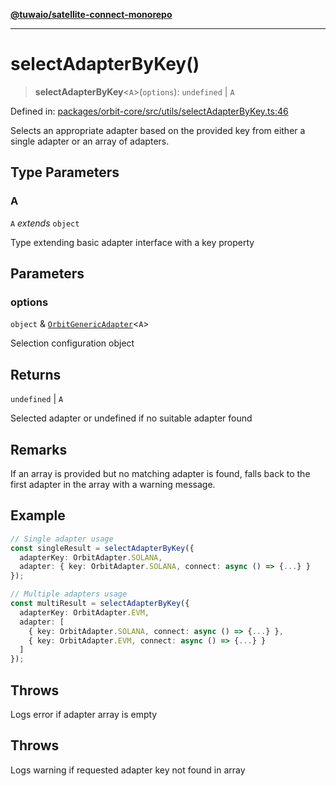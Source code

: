 [**@tuwaio/satellite-connect-monorepo**](../../../README.md)

***

# selectAdapterByKey()

> **selectAdapterByKey**\<`A`\>(`options`): `undefined` \| `A`

Defined in: [packages/orbit-core/src/utils/selectAdapterByKey.ts:46](https://github.com/TuwaIO/satellite-connect/blob/8af5ba76f248b2d5386322999904d21ced4220f4/packages/orbit-core/src/utils/selectAdapterByKey.ts#L46)

Selects an appropriate adapter based on the provided key from either a single adapter
or an array of adapters.

## Type Parameters

### A

`A` *extends* `object`

Type extending basic adapter interface with a key property

## Parameters

### options

`object` & [`OrbitGenericAdapter`](../type-aliases/OrbitGenericAdapter.md)\<`A`\>

Selection configuration object

## Returns

`undefined` \| `A`

Selected adapter or undefined if no suitable adapter found

## Remarks

If an array is provided but no matching adapter is found, falls back to the first adapter
in the array with a warning message.

## Example

```typescript
// Single adapter usage
const singleResult = selectAdapterByKey({
  adapterKey: OrbitAdapter.SOLANA,
  adapter: { key: OrbitAdapter.SOLANA, connect: async () => {...} }
});

// Multiple adapters usage
const multiResult = selectAdapterByKey({
  adapterKey: OrbitAdapter.EVM,
  adapter: [
    { key: OrbitAdapter.SOLANA, connect: async () => {...} },
    { key: OrbitAdapter.EVM, connect: async () => {...} }
  ]
});
```

## Throws

Logs error if adapter array is empty

## Throws

Logs warning if requested adapter key not found in array
